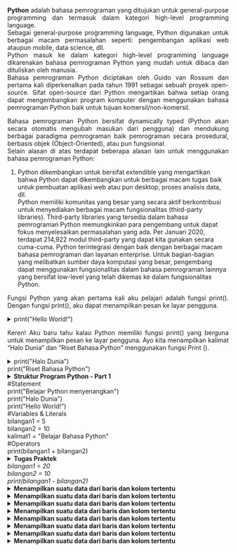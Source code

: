 <p align="justify"><b>Python</b> adalah bahasa pemrograman yang ditujukan untuk general-purpose programming dan termasuk dalam kategori high-level programming language.</br>
Sebagai general-purpose programming language, Python digunakan untuk berbagai macam permasalahan seperti: pengembangan aplikasi web ataupun mobile, data science, dll.</br>
Python masuk ke dalam kategori high-level programming language dikarenakan bahasa pemrograman Python yang mudah untuk dibaca dan dituliskan oleh manusia.</br>
Bahasa  pemrograman  Python  diciptakan  oleh Guido van Rossum dan pertama kali diperkenalkan pada tahun 1991 sebagai sebuah proyek open-source.
Sifat open-source dari Python mengartikan bahwa setiap orang dapat mengembangkan program komputer dengan menggunakan bahasa pemrograman Python baik untuk tujuan komersil/non-komersil.</p>
<p align="justify"> Bahasa pemrograman Python bersifat dynamically typed (Python akan secara otomatis mengubah masukan dari pengguna) dan mendukung berbagai paradigma pemrograman baik pemrograman secara prosedural, berbasis objek (Object-Oriented), atau pun fungsional.
</br>Selain alasan di atas terdapat beberapa alasan lain untuk menggunakan bahasa pemrograman Python: </p>
<ol><li>Python dikembangkan untuk bersifat extendible yang mengartikan bahwa Python dapat dikembangkan untuk berbagai macam tugas baik untuk pembuatan aplikasi web atau pun desktop, proses analisis data, dll.</li>
Python memiliki komunitas yang besar yang secara aktif berkontribusi untuk menyediakan berbagai macam fungsionalitas (third-party libraries). Third-party libraries yang tersedia dalam bahasa pemrograman Python memungkinkan para pengembang untuk dapat fokus menyelesaikan permasalahan yang ada. Per Januari 2020, terdapat 214,922 modul third-party yang dapat kita gunakan secara cuma-cuma.</li>
Python terintegrasi dengan baik dengan berbagai macam bahasa pemrograman dan layanan enterprise. Untuk bagian-bagian yang melibatkan sumber daya komputasi yang besar, pengembang dapat menggunakan fungsionalitas dalam bahasa pemrograman lainnya yang bersifat low-level yang telah dikemas ke dalam fungsionalitas Python.</li></ol>
<p align="justify">
Fungsi Python yang akan pertama kali aku pelajari adalah fungsi print().
Dengan fungsi print(), aku dapat menampilkan pesan ke layar pengguna.</p>

<details align="justify"> <summary>print("Hello World!")</br>
</summary><table align="justify"><i>Output : </br>Hello World!</i></table></details>
<p align="justify">
Keren! Aku baru tahu kalau Python memiliki fungsi print() yang berguna untuk menampilkan pesan ke layar pengguna. Ayo kita menampilkan kalimat “Halo Dunia” dan “Riset Bahasa Python” menggunakan fungsi Print ().</p>

<details align="justify"> <summary>print("Halo Dunia")</br>
print("Riset Bahasa Python")</br>
</summary><table align="justify"><i>Output : </br>Halo Dunia</br>
Riset Bahasa Python</i></table></details>

<details align="justify"> <summary><b>Struktur Program Python - Part 1</b></br>#Statement</br>
print("Belajar Python menyenangkan") </br>
print("Halo Dunia")</br>
print("Hello World!")</br>
#Variables & Literals</br>
bilangan1 = 5</br>
bilangan2 = 10</br>
kalimat1 = "Belajar Bahasa Python"</br>
#Operators</br>
print(bilangan1 + bilangan2)
</summary><table align="justify"><i>Output : </br>Belajar Python menyenangkan</br>
Halo Dunia</br>
Hello World!</br>
15</i></table></details>

<details align="justify"> <summary><b>Tugas Praktek</b></br> <i>bilangan1 = 20</br>
bilangan2 = 10</br>
print(bilangan1 - bilangan2)</i>
</summary><table align="justify"><i>Output : </br>10</i></table></details>

<details align="justify"> <summary><b>Menampilkan suatu data dari baris dan kolom tertentu</b></br>
</summary><table align="justify"><i>Output : </br></i></table></details>

<details align="justify"> <summary><b>Menampilkan suatu data dari baris dan kolom tertentu</b></br>
</summary><table align="justify"><i>Output : </br></i></table></details>

<details align="justify"> <summary><b>Menampilkan suatu data dari baris dan kolom tertentu</b></br>
</summary><table align="justify"><i>Output : </br></i></table></details>

<details align="justify"> <summary><b>Menampilkan suatu data dari baris dan kolom tertentu</b></br>
</summary><table align="justify"><i>Output : </br></i></table></details>

<details align="justify"> <summary><b>Menampilkan suatu data dari baris dan kolom tertentu</b></br>
</summary><table align="justify"><i>Output : </br></i></table></details>

<details align="justify"> <summary><b>Menampilkan suatu data dari baris dan kolom tertentu</b></br>
</summary><table align="justify"><i>Output : </br></i></table></details>

<details align="justify"> <summary><b>Menampilkan suatu data dari baris dan kolom tertentu</b></br>
</summary><table align="justify"><i>Output : </br></i></table></details>

<details align="justify"> <summary><b>Menampilkan suatu data dari baris dan kolom tertentu</b></br>
</summary><table align="justify"><i>Output : </br></i></table></details>
